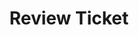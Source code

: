 ---
toc: true
comments: false
layout: post
title: Review Ticket
description: Week 6 Review Ticket 
type: tangibles
courses: { compsci: {week: 6} }
---